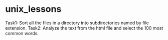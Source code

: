 # unix_lessons
Task1: Sort all the files in a directory into subdirectories named by file extension.
Task2: Analyze the text from the html file and select the 100 most common words.
